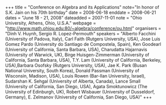 +++
title = "Conference on Algebra and its Applications"
note="In honor of S.K. Jain on his 70th birthday"
date = 2008-06-18
enddate = 2008-06-21
dates = "June 18 - 21, 2008"
dateadded = 2007-11-01
note = "Ohio University, Athens, Ohio, U.S.A."
webpage = "http://www.math.ohiou.edu:80/~algebra/conference/ou.html"
organisers = "Dinh V. Huynh, Sergio R. Lopez-Permouth"
speakers = "Alberto Facchini (University of Padova, Italy), Carl Faith (Rutgers University, USA), Jose Luis Gomez Pardo (University do Santiago de Compostela, Spain), Ken Goodearl (University of California, Santa Barbara, USA), Charudatta Hajarnavis (University of Warwick, UK), Birge Huisgen-Zimmerman (University of California, Santa Barbara, USA), T.Y. Lam (University of California, Berkeley, USA),Barbara Osofsky (Rutgers University, USA), Jae K. Park (Busan National University, South Korea), Donald Passman (University of Wisconsin, Madison, USA), Louis Rowen (Bar-Ilan University, Israel), Sudarshan K. Sehgal (University of Alberta, Canada), Lance Small (University of California, San Diego, USA), Agata Smoktunowicz (The University of Edinburgh, UK), Robert Wisbauer (University of Dusseldorf, Germany), E. Zelmanov (University of California, San Diego, USA)"
+++
